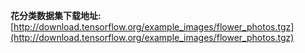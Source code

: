 **花分类数据集下载地址:** [http://download.tensorflow.org/example_images/flower_photos.tgz](http://download.tensorflow.org/example_images/flower_photos.tgz)